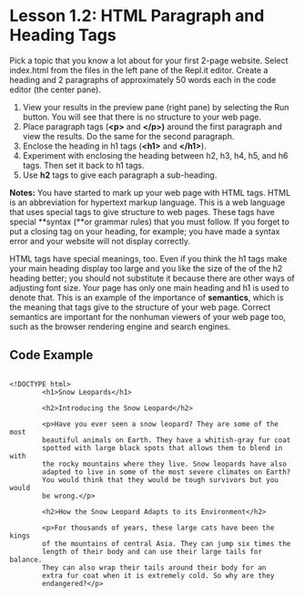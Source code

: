 # Lesson 1.2: HTML Paragraph and Heading Tags

Pick a topic that you know a lot about for your first 2-page website. Select index.html from the files in the left pane of the Repl.it editor. Create a heading and 2 paragraphs of approximately 50 words each in the code editor \(the center pane\).

1. View your results in the preview pane \(right pane\) by selecting the Run button. You will see that there is no structure to your web page.
2. Place paragraph tags \(**&lt;p&gt;** and **&lt;/p&gt;\)** around the first paragraph and view the results. Do the same for the second paragraph.
3. Enclose the heading in h1 tags \(**&lt;h1&gt;** and **&lt;/h1&gt;**\).
4. Experiment with enclosing the heading between h2, h3, h4, h5, and h6 tags. Then set it back to h1 tags.
5. Use **h2** tags to give each paragraph a sub-heading.

**Notes:** You have started to mark up your web page with HTML tags. HTML is an abbreviation for hypertext markup language. This is a web language that uses special tags to give structure to web pages. These tags have special **syntax \(**or grammar rules\) that you must follow. If you forget to put a closing tag on your heading, for example; you have made a syntax error and your website will not display correctly.

HTML tags have special meanings, too. Even if you think the h1 tags make your main heading display too large and you like the size of the of the h2 heading better; you should not substitute it because there are other ways of adjusting font size. Your page has only one main heading and h1 is used to denote that. This is an example of the importance of **semantics**, which is the meaning that tags give to the structure of your web page. Correct semantics are important for the nonhuman viewers of your web page too, such as the browser rendering engine and search engines.

## Code Example

```text

<!DOCTYPE html>
		<h1>Snow Leopards</h1>

		<h2>Introducing the Snow Leopard</h2>

		<p>Have you ever seen a snow leopard? They are some of the most 
		beautiful animals on Earth. They have a whitish-gray fur coat 
		spotted with large black spots that allows them to blend in with 
		the rocky mountains where they live. Snow leopards have also 
		adapted to live in some of the most severe climates on Earth? 
		You would think that they would be tough survivors but you would 
		be wrong.</p>

		<h2>How the Snow Leopard Adapts to its Environment</h2>

		<p>For thousands of years, these large cats have been the kings 
		of the mountains of central Asia. They can jump six times the 
		length of their body and can use their large tails for balance. 
		They can also wrap their tails around their body for an
		extra fur coat when it is extremely cold. So why are they 
		endangered?</p>
```

